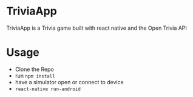 # TriviaApp

TriviaApp is a Trivia game built with react native and the Open Trivia API

# Usage

  - Clone the Repo
  - run `npm install`
  - have a simulator open or connect to device
  - `react-native run-android`